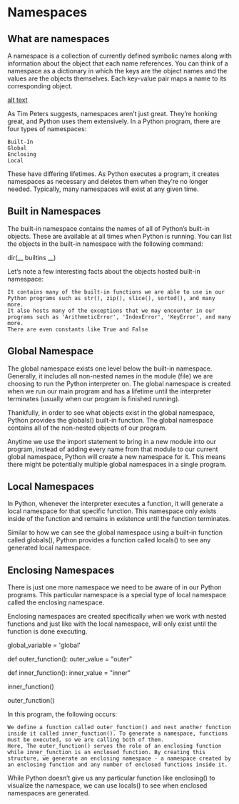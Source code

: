 # Namespaces
## What are namespaces
A namespace is a collection of currently defined symbolic names along with information about the object that each name references. You can think of a namespace as a dictionary in which the keys are the object names and the values are the objects themselves. Each key-value pair maps a name to its corresponding object.

[alt text]([https://assets.digitalocean.com/articles/alligator/boo.svg](https://static-assets.codecademy.com/Courses/Intermediate-Python/Types-of-Namespaces_final.svg) "Namespaces")

As Tim Peters suggests, namespaces aren’t just great. They’re honking great, and Python uses them extensively. In a Python program, there are four types of namespaces:

    Built-In
    Global
    Enclosing
    Local

These have differing lifetimes. As Python executes a program, it creates namespaces as necessary and deletes them when they’re no longer needed. Typically, many namespaces will exist at any given time.
## Built in Namespaces
The built-in namespace contains the names of all of Python’s built-in objects. These are available at all times when Python is running. You can list the objects in the built-in namespace with the following command:

 dir(__ builtins __)

Let’s note a few interesting facts about the objects hosted built-in namespace:

    It contains many of the built-in functions we are able to use in our Python programs such as str(), zip(), slice(), sorted(), and many more.
    It also hosts many of the exceptions that we may encounter in our programs such as 'ArithmeticError', 'IndexError', 'KeyError', and many more.
    There are even constants like True and False

## Global Namespace
The global namespace exists one level below the built-in namespace. Generally, it includes all non-nested names in the module (file) we are choosing to run the Python interpreter on. The global namespace is created when we run our main program and has a lifetime until the interpreter terminates (usually when our program is finished running).

Thankfully, in order to see what objects exist in the global namespace, Python provides the globals() built-in function. 
The global namespace contains all of the non-nested objects of our program.

Anytime we use the import statement to bring in a new module into our program, instead of adding every name from that module to our current global namespace, Python will create a new namespace for it. This means there might be potentially multiple global namespaces in a single program.

## Local Namespaces
In Python, whenever the interpreter executes a function, it will generate a local namespace for that specific function. This namespace only exists inside of the function and remains in existence until the function terminates.

Similar to how we can see the global namespace using a built-in function called globals(), Python provides a function called locals() to see any generated local namespace.

## Enclosing Namespaces
There is just one more namespace we need to be aware of in our Python programs. This particular namespace is a special type of local namespace called the enclosing namespace.

Enclosing namespaces are created specifically when we work with nested functions and just like with the local namespace, will only exist until the function is done executing.

global_variable = 'global'

def outer_function():
  outer_value = "outer"

  def inner_function():
    inner_value = "inner"

 inner_function()

outer_function()

In this program, the following occurs:

    We define a function called outer_function() and nest another function inside it called inner_function(). To generate a namespace, functions must be executed, so we are calling both of them.
    Here, The outer_function() serves the role of an enclosing function while inner_function is an enclosed function. By creating this structure, we generate an enclosing namespace - a namespace created by an enclosing function and any number of enclosed functions inside it.

While Python doesn’t give us any particular function like enclosing() to visualize the namespace, we can use locals() to see when enclosed namespaces are generated.




